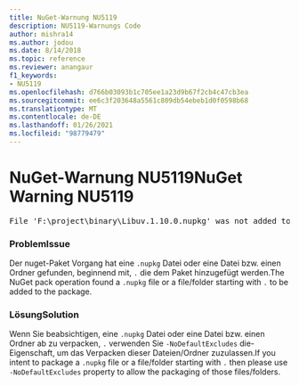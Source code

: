 ```yaml
---
title: NuGet-Warnung NU5119
description: NU5119-Warnungs Code
author: mishra14
ms.author: jodou
ms.date: 8/14/2018
ms.topic: reference
ms.reviewer: anangaur
f1_keywords:
- NU5119
ms.openlocfilehash: d766b03093b1c705ee1a23d9b67f2cb4c47cb3ea
ms.sourcegitcommit: ee6c3f203648a5561c809db54ebeb1d0f0598b68
ms.translationtype: MT
ms.contentlocale: de-DE
ms.lasthandoff: 01/26/2021
ms.locfileid: "98779479"
---
```

# <a name="nuget-warning-nu5119"></a><span data-ttu-id="f49c8-103">NuGet-Warnung NU5119</span><span class="sxs-lookup"><span data-stu-id="f49c8-103">NuGet Warning NU5119</span></span>
<pre>File 'F:\project\binary\Libuv.1.10.0.nupkg' was not added to the package. Files and folders starting with '.' or ending with '.nupkg' are excluded by default. To include this file, use -NoDefaultExcludes from the commandline</pre>

### <a name="issue"></a><span data-ttu-id="f49c8-104">Problem</span><span class="sxs-lookup"><span data-stu-id="f49c8-104">Issue</span></span>

<span data-ttu-id="f49c8-105">Der nuget-Paket Vorgang hat eine `.nupkg` Datei oder eine Datei bzw. einen Ordner gefunden, beginnend mit, `.` die dem Paket hinzugefügt werden.</span><span class="sxs-lookup"><span data-stu-id="f49c8-105">The NuGet pack operation found a `.nupkg` file or a file/folder starting with `.` to be added to the package.</span></span>


### <a name="solution"></a><span data-ttu-id="f49c8-106">Lösung</span><span class="sxs-lookup"><span data-stu-id="f49c8-106">Solution</span></span>

<span data-ttu-id="f49c8-107">Wenn Sie beabsichtigen, eine `.nupkg` Datei oder eine Datei bzw. einen Ordner ab zu verpacken, `.` verwenden Sie `-NoDefaultExcludes` die-Eigenschaft, um das Verpacken dieser Dateien/Ordner zuzulassen.</span><span class="sxs-lookup"><span data-stu-id="f49c8-107">If you intent to package a `.nupkg` file or a file/folder starting with `.` then please use `-NoDefaultExcludes` property to allow the packaging of those files/folders.</span></span>

